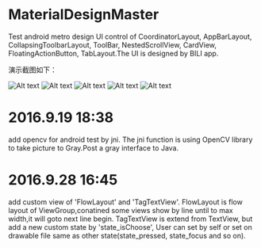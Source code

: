 # MaterialDesignMaster
Test android metro design UI control of CoordinatorLayout, AppBarLayout, CollapsingToolbarLayout, ToolBar, NestedScrollView, CardView, FloatingActionButton, TabLayout.The UI is designed by BILI app.


演示截图如下：

![Alt text](https://github.com/sk569437/MaterialDesignMaster/raw/master/ScreenShot/1.png )
![Alt text](https://github.com/sk569437/MaterialDesignMaster/raw/master/ScreenShot/2.png)
![Alt text](https://github.com/sk569437/MaterialDesignMaster/raw/master/ScreenShot/3.png)
![Alt text](https://github.com/sk569437/MaterialDesignMaster/raw/master/ScreenShot/4.png)
![Alt text](https://github.com/sk569437/MaterialDesignMaster/raw/master/ScreenShot/5.png)



# 2016.9.19 18:38
add opencv for android test by jni. The jni function is using OpenCV library to take picture to Gray.Post a gray interface to Java.

# 2016.9.28 16:45
add custom view of 'FlowLayout' and 'TagTextView'. FlowLayout is flow layout of ViewGroup,conatined some views show by line until to max width,it will goto next line begin. TagTextView is extend from TextView, but add a new custom state by 'state_isChoose', User can set by self or set on drawable file same as other state(state_pressed, state_focus and so on).




